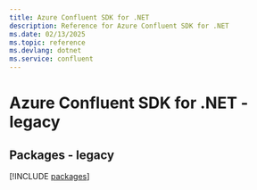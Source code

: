 ```yaml
---
title: Azure Confluent SDK for .NET
description: Reference for Azure Confluent SDK for .NET
ms.date: 02/13/2025
ms.topic: reference
ms.devlang: dotnet
ms.service: confluent
---
```

# Azure Confluent SDK for .NET - legacy
## Packages - legacy
[!INCLUDE [packages](confluent-index.md)]